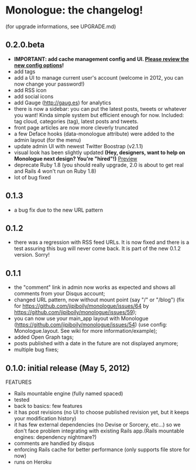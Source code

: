 # Monologue: the changelog!
(for upgrade informations, see UPGRADE.md)

## 0.2.0.beta
- **IMPORTANT: add cache management config and UI. [Please review the new config options](https://github.com/jipiboily/monologue/wiki/Configure-Monologue's-cache)!**
- add tags
- add a UI to manage current user's account (welcome in 2012, you can now change your password!)
- add RSS icon
- add social icons
- add Gauge (http://gaug.es) for analytics
- there is now a sidebar: you can put the latest posts, tweets or whatever you want! Kinda simple system but efficient enough for now. Included: tag cloud, categories (tag), latest posts and tweets.
- front page articles are now more cleverly truncated
- a few Deface hooks (data-monologue attribute) were added to the admin layout (for the menu)
- update admin UI with newest Twitter Boostrap (v2.1.1)
- visual look has been slightly updated **(Hey, designers, want to help on Monologue next design? You're "hired"!)**  [Preview](http://screencast.com/t/6Ua49p2TdqP)
- deprecate Ruby 1.8 (you should really upgrade, 2.0 is about to get real and Rails 4 won't run on Ruby 1.8)
- lot of bug fixed

## 0.1.3
- a bug fix due to the new URL pattern

## 0.1.2
- there was a regression with RSS feed URLs. It is now fixed and there is a test assuring this bug will never come back. It is part of the new 0.1.2 version. Sorry!

## 0.1.1

- the "comment" link in admin now works as expected and shows all comments from your Disqus account;
- changed URL pattern, now without mount point (say "/" or "/blog") (fix for https://github.com/jipiboily/monologue/issues/64 by https://github.com/jipiboily/monologue/issues/59);
- you can now use your main_app layout with Monologue (https://github.com/jipiboily/monologue/issues/54) (use config: Monologue.layout. See wiki for more information/example);
- added Open Graph tags;
- posts published with a date in the future are not displayed anymore;
- multiple bug fixes;


## 0.1.0: initial release (May 5, 2012)

FEATURES

 - Rails mountable engine (fully named spaced)
 - tested
 - back to basics: few features
 - it has post revisions (no UI to choose published revision yet, but it keeps your modification history)
 - it has few external dependencies (no Devise or Sorcery, etc…) so we don't face problem integrating with existing Rails app.(Rails mountable engines: dependency nightmare?)
 - comments are handled by disqus
 - enforcing Rails cache for better performance (only supports file store for now)
 - runs on Heroku